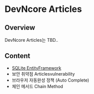 # DevNcore Articles

## Overview
DevNcore Articles는 TBD..

## Content
- [SQLite EntityFramework](/article/entityframework-sqlite.md)
- 보안 취약점 Articlesvulnerability
- 브라우저 자동완성 정책 (Auto Complete)
- 체인 메서드 Chain Method
